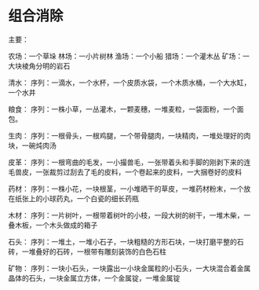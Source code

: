 # 组合消除

主要：

农场：一个草垛
林场：一小片树林
渔场：一个小船
猎场：一个灌木丛
矿场：一大块棱角分明的岩石

清水：
序列：一滴水，一个水杯，一个皮质水袋，一个木质水桶，一个大水缸，一个水井

粮食：
序列：一株小草，一丛灌木，一颗麦穗，一堆麦粒，一袋面粉，一个面包。

生肉：
序列：一根骨头，一根鸡腿，一个带骨腿肉，一块精肉，一堆处理好的肉块，一碗炖肉汤

皮革：
序列：一根弯曲的毛发，一小撮兽毛，一张带着头和手脚的刚剥下来的连毛兽皮，一张裁剪过刮去了毛的皮料，一个卷起来的皮料，一大捆卷好的皮料

药材：
序列：一株小花，一块根茎，一小堆晒干的草皮，一堆药材粉末，一个放在纸张上的小球药丸，一个白瓷的细长药瓶

木材：
序列：一片树叶，一根带着树叶的小枝，一段大树的树干，一堆木柴，一叠木板，一个木头做成的箱子

石头：
序列：一堆土，一堆小石子，一块粗糙的方形石块，一块打磨平整的石砖，一堆叠好的石砖，一根带有雕刻装饰的白色石柱

矿物：
序列：一块小石头，一块露出一小块金属粒的小石头，一大块混合着金属晶体的石头，一块金属立方体，一个金属锭，一堆金属锭
